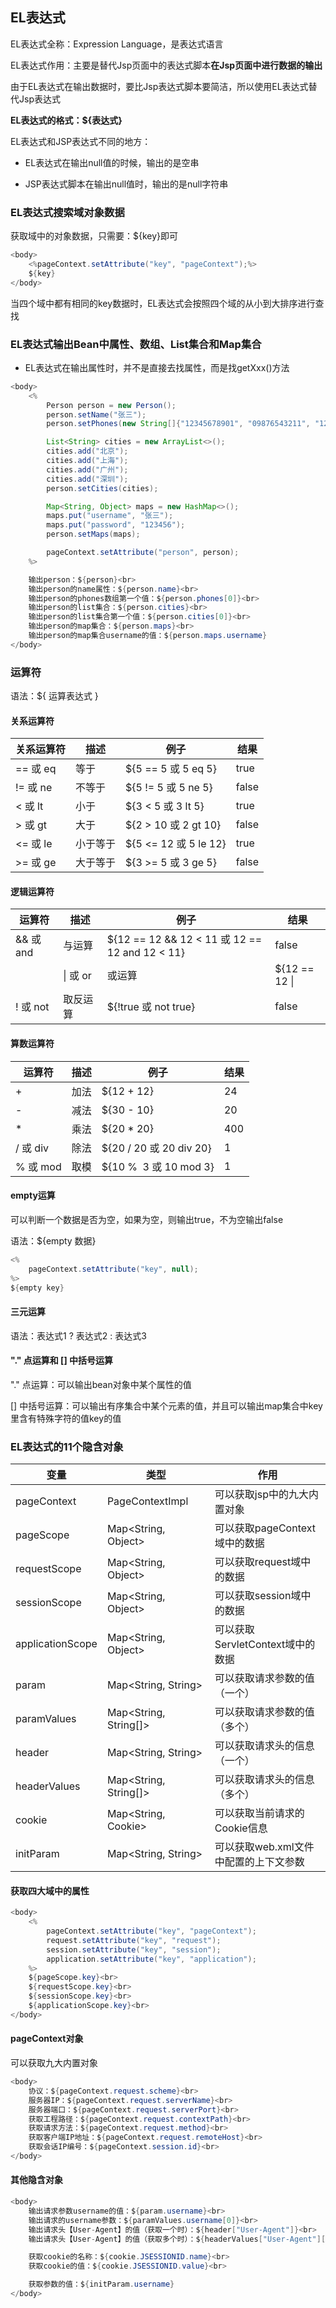 ## EL表达式

EL表达式全称：Expression Language，是表达式语言

EL表达式作用：主要是替代Jsp页面中的表达式脚本**在Jsp页面中进行数据的输出**

由于EL表达式在输出数据时，要比Jsp表达式脚本要简洁，所以使用EL表达式替代Jsp表达式

**EL表达式的格式：${表达式}**

EL表达式和JSP表达式不同的地方：

- EL表达式在输出null值的时候，输出的是空串

- JSP表达式脚本在输出null值时，输出的是null字符串

### EL表达式搜索域对象数据

获取域中的对象数据，只需要：${key}即可

```java
<body>
    <%pageContext.setAttribute("key", "pageContext");%>
    ${key}
</body>
```

当四个域中都有相同的key数据时，EL表达式会按照四个域的从小到大排序进行查找

### EL表达式输出Bean中属性、数组、List集合和Map集合

- EL表达式在输出属性时，并不是直接去找属性，而是找getXxx()方法

```java
<body>
    <%
        Person person = new Person();
        person.setName("张三");
        person.setPhones(new String[]{"12345678901", "09876543211", "12345098761"});

        List<String> cities = new ArrayList<>();
        cities.add("北京");
        cities.add("上海");
        cities.add("广州");
        cities.add("深圳");
        person.setCities(cities);

        Map<String, Object> maps = new HashMap<>();
        maps.put("username", "张三");
        maps.put("password", "123456");
        person.setMaps(maps);

        pageContext.setAttribute("person", person);
    %>

    输出person：${person}<br>
    输出person的name属性：${person.name}<br>
    输出person的phones数组第一个值：${person.phones[0]}<br>
    输出person的list集合：${person.cities}<br>
    输出person的list集合第一个值：${person.cities[0]}<br>
    输出person的map集合：${person.maps}<br>
    输出person的map集合username的值：${person.maps.username}
</body>
```

### 运算符

语法：${ 运算表达式 }

#### 关系运算符

| 关系运算符   | 描述   | 例子                   | 结果    |
| ------- | ---- | -------------------- | ----- |
| == 或 eq | 等于   | ${5 == 5 或 5 eq 5}   | true  |
| != 或 ne | 不等于  | ${5 != 5 或 5 ne 5}   | false |
| < 或 lt  | 小于   | ${3 < 5 或 3 lt 5}    | true  |
| > 或 gt  | 大于   | ${2 > 10 或 2 gt 10}  | false |
| <= 或 le | 小于等于 | ${5 <= 12 或 5 le 12} | true  |
| >= 或 ge | 大于等于 | ${3 >= 5 或 3 ge 5}   | false |

#### 逻辑运算符

| 运算符      | 描述      | 例子                                            | 结果            |
| -------- | ------- | --------------------------------------------- | ------------- |
| && 或 and | 与运算     | ${12 == 12 && 12 < 11 或 12 == 12 and 12 < 11} | false         |
|          | \| 或 or | 或运算                                           | ${12 == 12 \| |
| ! 或 not  | 取反运算    | ${!true 或 not true}                           | false         |

#### 算数运算符

| 运算符     | 描述  | 例子                     | 结果  |
| ------- | --- | ---------------------- | --- |
| +       | 加法  | ${12 + 12}             | 24  |
| -       | 减法  | ${30 - 10}             | 20  |
| *       | 乘法  | ${20 * 20}             | 400 |
| / 或 div | 除法  | ${20 / 20 或 20 div 20} | 1   |
| % 或 mod | 取模  | ${10 %  3 或 10 mod 3}  | 1   |

#### empty运算

可以判断一个数据是否为空，如果为空，则输出true，不为空输出false

语法：${empty 数据}

```java
<%
    pageContext.setAttribute("key", null);
%>
${empty key}
```

#### 三元运算

语法：表达式1 ? 表达式2 : 表达式3

#### "." 点运算和 [] 中括号运算

"." 点运算：可以输出bean对象中某个属性的值

 [] 中括号运算：可以输出有序集合中某个元素的值，并且可以输出map集合中key里含有特殊字符的值key的值

### EL表达式的11个隐含对象

| 变量               | 类型                    | 作用                                    |
| ---------------- | --------------------- | ------------------------------------- |
| pageContext      | PageContextImpl       | 可以获取jsp中的九大内置对象                       |
| pageScope        | Map<String, Object>   | 可以获取pageContext域中的数据                  |
| requestScope     | Map<String, Object>   | 可以获取request域中的数据                      |
| sessionScope     | Map<String, Object>   | 可以获取session域中的数据                      |
| applicationScope | Map<String, Object>   | 可以获取ServletContext域中的数据               |
| param            | Map<String, String>   | 可以获取请求参数的值（一个）                        |
| paramValues      | Map<String, String[]> | 可以获取请求参数的值（多个）                        |
| header           | Map<String, String>   | 可以获取请求头的信息（一个）                        |
| headerValues     | Map<String, String[]> | 可以获取请求头的信息（多个）                        |
| cookie           | Map<String, Cookie>   | 可以获取当前请求的Cookie信息                     |
| initParam        | Map<String, String>   | 可以获取web.xml文件中配置的<context-param>上下文参数 |

#### 获取四大域中的属性

```java
<body>
    <%
        pageContext.setAttribute("key", "pageContext");
        request.setAttribute("key", "request");
        session.setAttribute("key", "session");
        application.setAttribute("key", "application");
    %>
    ${pageScope.key}<br>
    ${requestScope.key}<br>
    ${sessionScope.key}<br>
    ${applicationScope.key}<br>
</body>
```

#### pageContext对象

可以获取九大内置对象

```java
<body>
    协议：${pageContext.request.scheme}<br>
    服务器IP：${pageContext.request.serverName}<br>
    服务器端口：${pageContext.request.serverPort}<br>
    获取工程路径：${pageContext.request.contextPath}<br>
    获取请求方法：${pageContext.request.method}<br>
    获取客户端IP地址：${pageContext.request.remoteHost}<br>
    获取会话IP编号：${pageContext.session.id}<br>
</body>
```

#### 其他隐含对象

```java
<body>
    输出请求参数username的值：${param.username}<br>
    输出请求的username参数：${paramValues.username[0]}<br>
    输出请求头【User-Agent】的值（获取一个时）：${header["User-Agent"]}<br>
    输出请求头【User-Agent】的值（获取多个时）：${headerValues["User-Agent"][0]}<br>

    获取cookie的名称：${cookie.JSESSIONID.name}<br>
    获取cookie的值：${cookie.JSESSIONID.value}<br>

    获取参数的值：${initParam.username}
</body>
```
